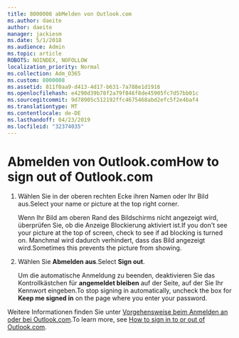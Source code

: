 ```yaml
---
title: 8000008 abMelden von Outlook.com
ms.author: daeite
author: daeite
manager: jackiesm
ms.date: 5/1/2018
ms.audience: Admin
ms.topic: article
ROBOTS: NOINDEX, NOFOLLOW
localization_priority: Normal
ms.collection: Adm_O365
ms.custom: 8000008
ms.assetid: 811f0aa9-d413-4d17-b631-7a788e1d1916
ms.openlocfilehash: e4290d39b78f2a79f846f8de45905fc7d57bb01c
ms.sourcegitcommit: 9d78905c512192ffc4675468abd2efc5f2e4baf4
ms.translationtype: MT
ms.contentlocale: de-DE
ms.lasthandoff: 04/23/2019
ms.locfileid: "32374035"
---
```

# <a name="how-to-sign-out-of-outlookcom"></a><span data-ttu-id="46862-102">Abmelden von Outlook.com</span><span class="sxs-lookup"><span data-stu-id="46862-102">How to sign out of Outlook.com</span></span>

1. <span data-ttu-id="46862-103">Wählen Sie in der oberen rechten Ecke ihren Namen oder Ihr Bild aus.</span><span class="sxs-lookup"><span data-stu-id="46862-103">Select your name or picture at the top right corner.</span></span>
    
    <span data-ttu-id="46862-104">Wenn Ihr Bild am oberen Rand des Bildschirms nicht angezeigt wird, überprüfen Sie, ob die Anzeige Blockierung aktiviert ist.</span><span class="sxs-lookup"><span data-stu-id="46862-104">If you don't see your picture at the top of screen, check to see if ad blocking is turned on.</span></span> <span data-ttu-id="46862-105">Manchmal wird dadurch verhindert, dass das Bild angezeigt wird.</span><span class="sxs-lookup"><span data-stu-id="46862-105">Sometimes this prevents the picture from showing.</span></span>
    
2. <span data-ttu-id="46862-106">Wählen Sie **Abmelden aus**.</span><span class="sxs-lookup"><span data-stu-id="46862-106">Select **Sign out**.</span></span> 
    
    <span data-ttu-id="46862-107">Um die automatische Anmeldung zu beenden, deaktivieren Sie das Kontrollkästchen für **angemeldet bleiben** auf der Seite, auf der Sie Ihr Kennwort eingeben.</span><span class="sxs-lookup"><span data-stu-id="46862-107">To stop signing in automatically, uncheck the box for **Keep me signed in** on the page where you enter your password.</span></span> 
    
<span data-ttu-id="46862-108">Weitere Informationen finden Sie unter [Vorgehensweise beim Anmelden an oder bei Outlook.com](https://go.microsoft.com/fwlink/p/?linkid=873113).</span><span class="sxs-lookup"><span data-stu-id="46862-108">To learn more, see [How to sign in to or out of Outlook.com](https://go.microsoft.com/fwlink/p/?linkid=873113).</span></span>
  

